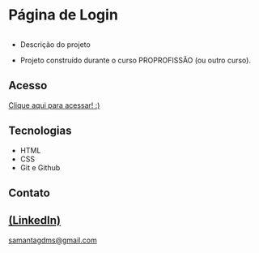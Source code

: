 
# Página de Login

<img src="https://github.com/Sasa-G/Pagina-de-Login/assets/142459272/1ba444d1-49b5-4590-9809-3b935e1818b1" alt="">
 
 - Descrição do projeto 

 - Projeto construído durante o curso PROPROFISSÃO (ou outro curso).

## Acesso
 [Clique aqui para acessar! :)](https://sasa-g.github.io/CasaEmCSS/)

## Tecnologias

- HTML
- CSS
- Git e Github

## Contato
[(LinkedIn)](https://www.linkedin.com/in/samanta-gomes-786415216/)
-----
samantagdms@gmail.com

